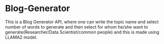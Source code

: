 # Blog-Generator
This is a Blog Generator API, where one can write the topic name and select number of words to generate and then select for whom he/she want to generate(Researcher/Data Scientist/common people) and this is made using LLAMA2 model.
